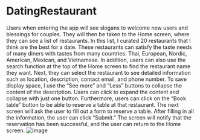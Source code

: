 # DatingRestaurant
 
Users when entering the app will see slogans to welcome new users and blessings for couples. 
They will then be taken to the Home screen, where they can see a list of restaurants. In this list, I curated 20 restaurants that I think are the best for a date. These restaurants can satisfy the taste needs of many diners with tastes from many countries: Thai, European, Nordic, American, Mexican, and Vietnamese. 
In addition, users can also use the search function at the top of the Home screen to find the restaurant name they want. Next, they can select the restaurant to see detailed information such as location, description, contact email, and phone number. 
To save display space, I use the “See more” and “Less” buttons to collapse the content of the description. Users can click to expand the content and collapse with just one button. 
Furthermore, users can click on the “Book table” button to be able to reserve a table at that restaurant. The next screen will ask the user to fill out a form to reserve a table. After filling in all the information, the user can click 
“Submit.” The screen will notify that the reservation has been successful, and the user can return to the Home screen. 
![image](https://user-images.githubusercontent.com/77574061/183609310-5f9d0324-7bf5-4793-890a-5505d033a2fc.png)


